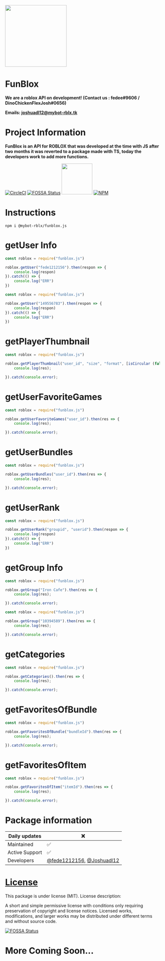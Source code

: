 <img src="https://i.ibb.co/QH6vbJP/20210717-185559-0000.png" width="200"/>

# FunBlox
**We are a roblox API on development! (Contact us : fedee#9606 / DinoChickenFlexJosh#0656)**

**Emails: joshuadl12@mybot-rblx.tk**

# Project Information
**FunBlox is an API for ROBLOX that was developed at the time with JS after two months it was reverted to a package made with TS, today the developers work to add more functions.**


[![CircleCI](https://circleci.com/gh/mybot-rblx/FunBlox/tree/main.svg?style=svg)](https://circleci.com/gh/mybot-rblx/FunBlox/tree/main) [![FOSSA Status](https://app.fossa.com/api/projects/git%2Bgithub.com%2Fmybot-rblx%2FFunBlox.svg?type=shield)](https://app.fossa.com/projects/git%2Bgithub.com%2Fmybot-rblx%2FFunBlox?ref=badge_shield)
  [<img src="https://img.shields.io/discord/776614395722989599.svg?style=for-the-badge" width="100"/>](https://discord.gg/3PjNrKW4h7)  [![NPM](https://nodei.co/npm/funblox.js.png)](https://nodei.co/npm/funblox.js/)




# Instructions

```
npm i @mybot-rblx/funblox.js
```

# getUser Info

```js
const roblox = require("funblox.js")

roblox.getUser("fede1212156").then(respon => {
    console.log(respon)
}).catch(() => {
    console.log("ERR")
})
```

```js
const roblox = require("funblox.js")

roblox.getUser("149556783").then(respon => {
    console.log(respon)
}).catch(() => {
    console.log("ERR")
})
```

# getPlayerThumbnail



```js
const roblox = require("funblox.js")

roblox.getPlayerThumbnail("user_id", "size", "format", [isCircular (false, true)]).then(res => {
    console.log(res);

}).catch(console.error);

```

# getUserFavoriteGames

```js
const roblox = require("funblox.js")

roblox.getUserFavoriteGames("user_id").then(res => {
    console.log(res);

}).catch(console.error);

```

# getUserBundles

```js
const roblox = require("funblox.js")

roblox.getUserBundles("user_id").then(res => {
    console.log(res);

}).catch(console.error);

```

# getUserRank

```js
const roblox = require("funblox.js")

roblox.getUserRank("groupid", "userid").then(respon => {
    console.log(respon)
}).catch(() => {
    console.log("ERR")
})
```

# getGroup Info

```js
const roblox = require("funblox.js")

roblox.getGroup("Iron Cafe").then(res => {
    console.log(res);

}).catch(console.error);
```

```js
const roblox = require("funblox.js")

roblox.getGroup("10394589").then(res => {
    console.log(res);

}).catch(console.error);

```

# getCategories

```js
const roblox = require("funblox.js")

roblox.getCategories().then(res => {
    console.log(res);

}).catch(console.error);

```

# getFavoritesOfBundle

```js
const roblox = require("funblox.js")

roblox.getFavoritesOfBundle("bundleId").then(res => {
    console.log(res);

}).catch(console.error);

```

# getFavoritesOfItem

```js
const roblox = require("funblox.js")

roblox.getFavoritesOfItem("itemId").then(res => {
    console.log(res);

}).catch(console.error);

```

# Package information
| Daily updates | ❌ |
| ------- | ------ |
| Maintained | ✅ |
| Active Support | ✅|
| Developers | [@fede1212156](https://www.roblox.com/users/835364986/profile), [@Joshuadl12](https://www.roblox.com/users/156711358/profile) |

# [License](https://github.com/mybot-rblx/FunBlox/blob/main/LICENSE)
This package is under license (MIT).
License description:

A short and simple permissive license with conditions only requiring preservation of copyright and license notices. Licensed works, modifications, and larger works may be distributed under different terms and without source code.


[![FOSSA Status](https://app.fossa.com/api/projects/git%2Bgithub.com%2Fmybot-rblx%2FFunBlox.svg?type=large)](https://app.fossa.com/projects/git%2Bgithub.com%2Fmybot-rblx%2FFunBlox?ref=badge_large)

# More Coming Soon...
